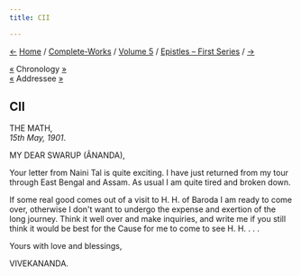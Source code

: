 ```yaml
---
title: CII

---
```

<div>

[←](101_mother.htm) [Home](../../../index.htm) /
[Complete-Works](../../complete_works.htm) / [Volume
5](../volume_5_contents.htm) / [Epistles – First
Series](epistles_first_series_contents.htm) / [→](103_mary.htm)

  

[«](../../volume_9/letters_fifth_series/197_mother.htm) Chronology
[»](103_mary.htm)  
[«](../../volume_9/letters_fifth_series/134_s.htm) Addressee
[»](../../volume_5/epistles_first_series/114_swarup.htm)

## CII

THE MATH,  
*15th May, 1901*.

MY DEAR SWARUP (ÂNANDA),

Your letter from Naini Tal is quite exciting. I have just returned from
my tour through East Bengal and Assam. As usual I am quite tired and
broken down.

If some real good comes out of a visit to H. H. of Baroda I am ready to
come over, otherwise I don't want to undergo the expense and exertion of
the long journey. Think it well over and make inquiries, and write me if
you still think it would be best for the Cause for me to come to see H.
H. . . .

Yours with love and blessings,

VIVEKANANDA.

</div>
